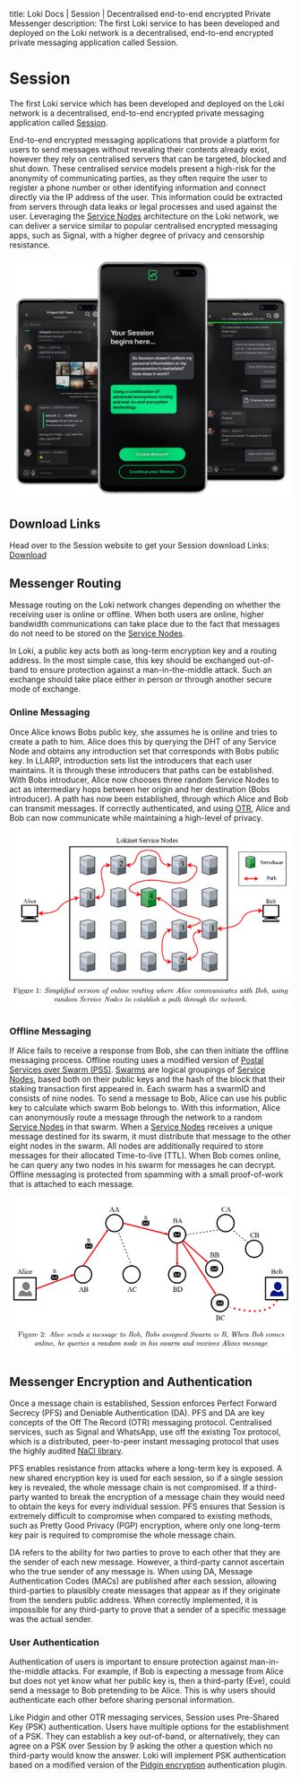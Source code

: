 title: Loki Docs | Session | Decentralised end-to-end encrypted Private Messenger 
description: The first Loki service to has been developed and deployed on the Loki network is a decentralised, end-to-end encrypted private messaging application called Session.

# Session

The first Loki service which has been developed and deployed on the Loki network is a decentralised, end-to-end encrypted private messaging application called [Session](https://getsession.org).

End-to-end encrypted messaging applications that provide a platform for users to send messages without revealing their contents already exist, however they rely on centralised servers that can be targeted, blocked and shut down.  These  centralised  service  models present a high-risk for the anonymity of communicating parties, as they often require the user to register a phone number or other identifying information and connect directly via the IP address of the user. This information could be extracted from servers through data leaks or legal processes and used against the user. Leveraging the [Service Nodes](../../ServiceNodes/SNOverview.md) architecture on the Loki network, we can deliver a service similar to popular centralised encrypted messaging apps, such as Signal, with a higher degree of privacy and censorship resistance.

![OnlineMessaging](../../assets/sessionmockup.png)

## Download Links

Head over to the Session website to get your Session download Links:<br>
[Download](https://getsession.org)

## Messenger Routing

Message routing on the Loki network changes depending on whether the receiving user is online or offline.  When both users are online, higher bandwidth communications can take place due to the fact that messages do not need to be stored on the [Service Nodes](../../ServiceNodes/SNOverview.md).

In Loki, a public key acts both as long-term encryption key and a routing address. In the most simple case, this key should be exchanged out-of-band to ensure protection against a man-in-the-middle attack. Such an exchange should take place either in person or through another secure mode of exchange.

### Online Messaging

Once Alice knows Bobs public key, she assumes he is online and tries to create a path to him. Alice does this by querying the DHT of any Service Node and obtains any introduction set that corresponds with Bobs public key.  In LLARP, introduction sets list the introducers that each user maintains.  It is through these introducers that paths can be established. With Bobs introducer, Alice now chooses three random Service Nodes to act as intermediary hops between her origin and her destination (Bobs introducer).  A path has now been established, through which Alice and Bob can transmit messages.  If correctly authenticated, and using [OTR](#messenger-encryption-and-authentication),  Alice  and  Bob  can  now  communicate  while  maintaining  a  high-level of privacy.

![OnlineMessaging](../../assets/OnlineMessaging.PNG)

### Offline Messaging

If Alice fails to receive a response from Bob, she can then initiate the offline messaging process.  Offline routing uses a modified version of [Postal Services over Swarm (PSS)](https://github.com/ethersphere/go-ethereum/blob/ddfc0a2a02ce574f4c252068ce81f0f5ada1c1ff/swarm/pss/README.md). [Swarms](../../Advanced/SwarmFlagging.md) are logical groupings of [Service Nodes](../../ServiceNodes/SNOverview.md), based both on their public keys and the hash of the block that their staking transaction first appeared in. Each swarm has a swarmID and consists of nine nodes. To send a message to Bob, Alice can use his public key to calculate which swarm Bob belongs to. With this information, Alice can anonymously route a message through the network to a random [Service Nodes](../../ServiceNodes/SNOverview.md) in that swarm.  When a [Service Nodes](../../ServiceNodes/SNOverview.md) receives a unique message destined for its swarm, it must distribute that message to the other eight nodes in the swarm.  All nodes are additionally required to store messages for their allocated Time-to-live (TTL).  When Bob comes online, he can query any two nodes in his swarm for messages he can decrypt. Offline messaging is protected from spamming with a small proof-of-work that is attached to each message.

![OfflineMessaging](../../assets/OfflineMessaging.PNG)

## Messenger Encryption and Authentication

Once a message chain is established, Session enforces Perfect Forward Secrecy (PFS) and Deniable Authentication (DA). PFS and DA are key concepts of the Off The Record (OTR)  messaging  protocol.  Centralised  services,  such  as Signal and WhatsApp, use off the existing Tox protocol, which is a distributed, peer-to-peer instant messaging protocol that uses the highly audited [NaCl library](https://nacl.cr.yp.to/). 

PFS enables resistance from attacks where a long-term key is exposed.  A new shared encryption key is used for each session, so if a single session key is revealed, the whole message chain  is  not  compromised. If a third-party wanted  to  break  the  encryption  of  a  message chain they would need to obtain the keys for every individual session. PFS ensures that Session is extremely difficult to compromise when compared to existing methods, such as
Pretty Good Privacy (PGP) encryption, where only one long-term key pair is required to compromise the whole message chain.

DA refers to the ability for two parties to prove to each other that they are the sender of each new message. However, a third-party cannot ascertain who the true sender of any message is. When using DA, Message Authentication Codes (MACs) are published after each session, allowing third-parties to plausibly create messages that appear as if they originate from the senders public address. When correctly implemented, it is impossible for any third-party to prove that a sender of a specific message was the actual sender.

### User Authentication
Authentication of users is important to ensure protection against man-in-the-middle attacks. For example, if Bob is expecting a message from Alice but does not yet know what her public key is, then a third-party (Eve), could send a message to Bob pretending to be Alice. This is why users should authenticate each other before sharing personal information.

Like Pidgin and other OTR messaging services, Session uses Pre-Shared Key (PSK) authentication. Users have  multiple options for the establishment of a PSK. They can establish a key out-of-band, or alternatively, they can agree on a PSK over Session by 9 asking the other a question which no third-party would know the answer. Loki will implement PSK  authentication based on a modified version of the [Pidgin encryption](http://pidgin-encrypt.sourceforge.net/) authentication plugin.
